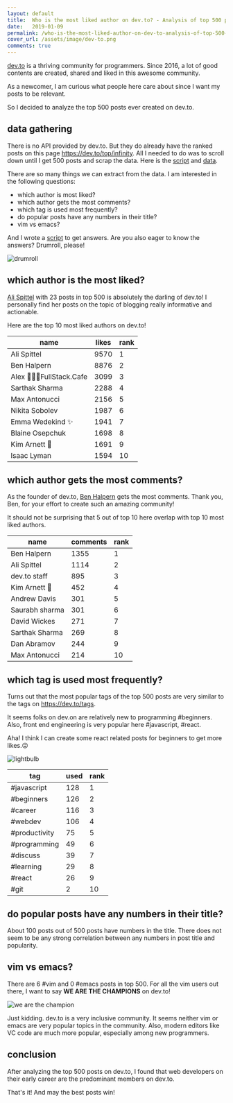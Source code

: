 ```yaml
---
layout: default
title:  Who is the most liked author on dev.to? - Analysis of top 500 posts
date:   2019-01-09
permalink: /who-is-the-most-liked-author-on-dev-to-analysis-of-top-500-posts/
cover_url: /assets/image/dev-to.png
comments: true
---
```


[dev.to](https://dev.to) is a thriving community for programmers. Since 2016, a lot of good contents are created, shared and liked in this awesome community.

As a newcomer, I am curious what people here care about since I want my posts to be relevant.

So I decided to analyze the top 500 posts ever created on dev.to.

## data gathering
There is no API provided by dev.to. But they do already have the ranked posts on this page https://dev.to/top/infinity. All I needed to do was to scroll down until I get 500 posts and scrap the data. Here is the [script](https://gist.github.com/Chun-Yang/735cd1ef320b6baf313eebdfd210f463) and [data](https://gist.github.com/Chun-Yang/c19fd8c3209212fd820831a9e816a9d7).

There are so many things we can extract from the data. I am interested in the following questions:
- which author is most liked?
- which author gets the most comments?
- which tag is used most frequently?
- do popular posts have any numbers in their title?
- vim vs emacs?

And I wrote a [script](https://gist.github.com/Chun-Yang/6acd00cf7f9a0f1dd29393175b2c25d8) to get answers. Are you also eager to know the answers? Drumroll, please!

![drumroll](https://media.giphy.com/media/ogGmxeqA8L3sA/giphy.gif)

## which author is the most liked?
[Ali Spittel](https://dev.to/aspittel) with 23 posts in top 500 is absolutely the darling of dev.to! I personally find her posts on the topic of blogging really informative and actionable.

Here are the top 10 most liked authors on dev.to!

| name  | likes | rank |
| ------------- | ------------- | ------------- |
|Ali Spittel | 9570|1|
|Ben Halpern | 8876|2|
|Alex 👨🏼‍💻FullStack.Cafe | 3099|3|
|Sarthak Sharma | 2288| 4|
|Max Antonucci | 2156| 5|
|Nikita Sobolev | 1987| 6|
|Emma Wedekind ✨ | 1941| 7|
|Blaine Osepchuk | 1698| 8|
|Kim Arnett  | 1691|9|
|Isaac Lyman | 1594|10|

## which author gets the most comments?
As the founder of dev.to, [Ben Halpern](https://dev.to/ben) gets the most comments. Thank you, Ben, for your effort to create such an amazing community!

It should not be surprising that 5 out of top 10 here overlap with top 10 most liked authors.

| name  | comments | rank |
| ------------- | ------------- | ------------- |
|Ben Halpern|1355|1|
|Ali Spittel|1114|2|
|dev.to staff|895|3|
|Kim Arnett |452|4|
|Andrew Davis|301|5|
|Saurabh sharma|301|6|
|David Wickes|271|7|
|Sarthak Sharma|269|8|
|Dan Abramov|244|9|
|Max Antonucci|214|10|

## which tag is used most frequently?
Turns out that the most popular tags of the top 500 posts are very similar to the tags on https://dev.to/tags.

It seems folks on dev.on are relatively new to programming #beginners. Also, front end engineering is very popular here #javascript, #react.

Aha! I think I can create some react related posts for beginners to get more likes.😜

![lightbulb](https://media.giphy.com/media/MJW59l6PiMfew/giphy.gif)

| tag  | used | rank |
| ------------- | ------------- | ------------- |
|#javascript| 128|1|
|#beginners| 126|2|
|#career| 116|3|
|#webdev| 106|4|
|#productivity| 75|5|
|#programming| 49|6|
|#discuss| 39|7|
|#learning| 29|8|
|#react| 26|9|
|#git| 2|10|

## do popular posts have any numbers in their title?
About 100 posts out of 500 posts have numbers in the title. There does not seem to be any strong correlation between any numbers in post title and popularity.

## vim vs emacs?
There are 6 #vim and 0 #emacs posts in top 500. For all the vim users out there, I want to say __WE ARE THE CHAMPIONS__ on dev.to!

![we are the champion](https://media.giphy.com/media/3o7TKC2QtRON2JhUfS/giphy.gif)

Just kidding. dev.to is a very inclusive community. It seems neither vim or emacs are very popular topics in the community. Also, modern editors like VC code are much more popular, especially among new programmers.

## conclusion

After analyzing the top 500 posts on dev.to, I found that web developers on their early career are the predominant members on dev.to.

That's it! And may the best posts win!
